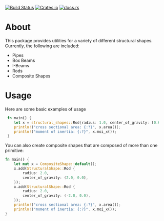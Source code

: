 [![Build Status](https://travis-ci.com/cmccomb/structural-shapes.svg?branch=main)](https://travis-ci.com/cmccomb/structural-shapes)
[![Crates.io](https://img.shields.io/crates/v/structural-shapes.svg)](https://crates.io/crates/structural-shapes)
[![docs.rs](https://docs.rs/structural-shapes/badge.svg)](https://docs.rs/structural-shapes)
# About
This package provides utilities for a variety of different structural shapes. Currently, the following are included:
- Pipes
- Box Beams
- I-Beams
- Rods
- Composite Shapes

# Usage
Here are some basic examples of usage

```rust
 fn main() {
    let x = structural_shapes::Rod{radius: 1.0, center_of_gravity: (0.0, 1.0)};
    println!("cross sectional area: {:?}", x.area());
    println!("moment of inertia: {:?}", x.moi_x());
 }
```
You can also create composite shapes that are composed of more than one primitive:
```rust
fn main() {
    let mut x = CompositeShape::default();
    x.add(StructuralShape::Rod {
        radius: 2.0,
        center_of_gravity: (2.0, 0.0),
    });
    x.add(StructuralShape::Rod {
        radius: 2.0,
        center_of_gravity: (-2.0, 0.0),
    });
    println!("cross sectional area: {:?}", x.area());
    println!("moment of inertia: {:?}", x.moi_x());
}
```
